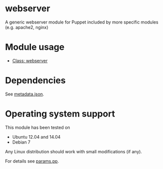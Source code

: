 # webserver

A generic webserver module for Puppet included by more specific modules (e.g. apache2, nginx)

# Module usage

* [Class: webserver](manifests/init.pp)

# Dependencies

See [metadata.json](metadata.json).

# Operating system support

This module has been tested on

* Ubuntu 12.04 and 14.04
* Debian 7

Any Linux distribution should work with small modifications (if any).

For details see [params.pp](manifests/params.pp).
